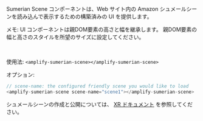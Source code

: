 Sumerian Scene コンポーネントは、Web サイト内の Amazon シュメールシーンを読み込んで表示するための構築済みの UI を提供します。

<amplify-callout>

メモ: UI コンポーネントは親DOM要素の高さと幅を継承します。 親DOM要素の幅と高さのスタイルを所望のサイズに設定してください。

</amplify-callout> </br>

使用法: `<amplify-sumerian-scene></amplify-sumerian-scene>`

オプション:

```javascript
// scene-name: the configured friendly scene you would like to load
<amplify-sumerian-scene scene-name="scene1"></amplify-sumerian-scene>
```

シュメールシーンの作成と公開については、 [XR ドキュメント](~/lib/xr/getting-started.md) を参照してください。